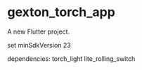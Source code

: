 # gexton_torch_app

A new Flutter project.

set minSdkVersion 23

dependencies:
    torch_light
    lite_rolling_switch